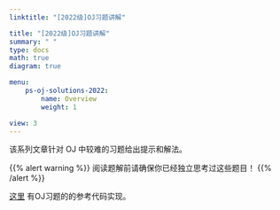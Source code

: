 ```yaml
---
linktitle: "[2022级]OJ习题讲解"

title: "[2022级]OJ习题讲解"
summary: " "
type: docs
math: true
diagram: true

menu:
    ps-oj-solutions-2022:
        name: Overview
        weight: 1

view: 3
---
```


该系列文章针对 OJ 中较难的习题给出提示和解法。

{{% alert warning %}}
阅读题解前请确保你已经独立思考过这些题目！
{{% /alert %}}

[这里](https://github.com/Kristoff-starling/OJ-Programmes/tree/master/NJU-Probem%20Solving/2022) 有OJ习题的的参考代码实现。
